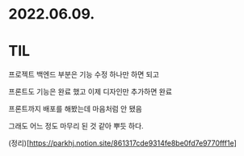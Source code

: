 # 2022.06.09.

# TIL

프로젝트 백엔드 부분은 기능 수정 하나만 하면 되고 

프론트도 기능은 완료 했고 이제 디자인만 추가하면 완료

프론트까지 배포를 해봤는데 마음처럼 안 됐음

그래도 어느 정도 마무리 된 것 같아 뿌듯 하다.

(정리)[https://parkhj.notion.site/861317cde9314fe8be0fd7e9770fff1e]
